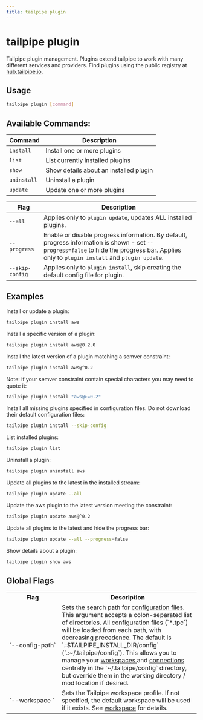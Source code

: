 ```yaml
---
title: tailpipe plugin
---
```


# tailpipe plugin

Tailpipe plugin management. Plugins extend tailpipe to work with many different services and providers. Find plugins using the public registry at [hub.tailpipe.io](https://hub.tailpipe.io).


## Usage
```bash
tailpipe plugin [command]
```

## Available Commands:

| Command | Description
|-|-
| `install`     | Install one or more plugins
| `list`        | List currently installed plugins
| `show`        | Show details about an installed plugin
| `uninstall`   | Uninstall a plugin
| `update`     | Update one or more plugins



| Flag | Description
|--|--
| `--all`            | Applies only to `plugin update`, updates ALL installed plugins. 
| `--progress`       | Enable or disable progress information. By default, progress information is shown - set `--progress=false` to hide the progress bar. Applies only to `plugin install` and `plugin update`. 
| `--skip-config`    | Applies only to `plugin install`, skip creating the default config file for plugin. 


## Examples

Install or update a plugin:
```bash
tailpipe plugin install aws
```

Install a specific version of a plugin:
```bash
tailpipe plugin install aws@0.2.0
```

Install the latest version of a plugin matching a semver constraint:
```bash
tailpipe plugin install aws@^0.2
```

Note: if your semver constraint contain special characters you may need to quote it:
```bash
tailpipe plugin install "aws@>=0.2"
```

Install all missing plugins specified in configuration files. Do not download their default configuration files:

```bash
tailpipe plugin install --skip-config
```

List installed plugins:
```bash
tailpipe plugin list
```

Uninstall a plugin:
```bash
tailpipe plugin uninstall aws
```

Update all plugins to the latest in the installed stream:
```bash
tailpipe plugin update --all
```

Update the aws plugin to the latest version meeting the constraint:
```bash
tailpipe plugin update aws@^0.2
```

Update all plugins to the latest and hide the progress bar:
```bash
tailpipe plugin update --all --progress=false
```

Show details about a plugin:
```bash
tailpipe plugin show aws
```



## Global Flags

<table>
  <tr> 
    <th> Flag </th> 
    <th> Description </th> 
  </tr>

  <tr> 
    <td nowrap="true"> `--config-path`</td> 
    <td>  
    Sets the search path for <a href = "/docs/reference/config-files">configuration files</a>. This argument accepts a colon-separated list of directories.  All  configuration files (`*.tpc`) will be loaded from each path, with decreasing precedence.  The default is `.:$TAILPIPE_INSTALL_DIR/config` (`.:~/.tailpipe/config`).  This allows you to manage your <a href="/docs/reference/config-files/workspace"> workspaces </a> and <a href="/docs/reference/config-files/connection">connections</a> centrally in the `~/.tailpipe/config` directory, but override them in the working directory / mod location if desired.
    </td> 
  </tr>


  <tr> 
    <td nowrap="true"> `--workspace	`  </td> 
    <td>  Sets the Tailpipe workspace profile. If not specified, the default workspace will be used if it exists. See <a href="/docs/reference/config-files/workspace">workspace</a> for details. </td> 
  </tr>

</table>